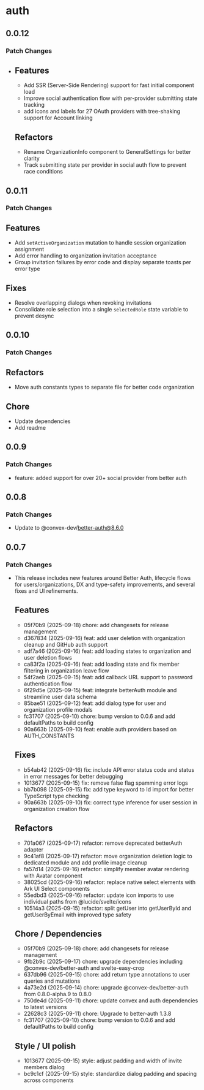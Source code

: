 # auth

## 0.0.12

### Patch Changes

- ## Features
  - Add SSR (Server-Side Rendering) support for fast initial component load
  - Improve social authentication flow with per-provider submitting state tracking
  - add icons and labels for 27 OAuth providers with tree-shaking support for Account linking

  ## Refactors
  - Rename OrganizationInfo component to GeneralSettings for better clarity
  - Track submitting state per provider in social auth flow to prevent race conditions

## 0.0.11

### Patch Changes

## Features

- Add `setActiveOrganization` mutation to handle session organization assignment
- Add error handling to organization invitation acceptance
- Group invitation failures by error code and display separate toasts per error type

## Fixes

- Resolve overlapping dialogs when revoking invitations
- Consolidate role selection into a single `selectedRole` state variable to prevent desync

## 0.0.10

### Patch Changes

## Refactors

- Move auth constants types to separate file for better code organization

## Chore

- Update dependencies
- Add readme

## 0.0.9

### Patch Changes

- feature: added support for over 20+ social provider from better auth

## 0.0.8

### Patch Changes

- Update to @convex-dev/better-auth@8.6.0

## 0.0.7

### Patch Changes

- This release includes new features around Better Auth, lifecycle flows for users/organizations, DX and type-safety improvements, and several fixes and UI refinements.

  ## Features
  - 05f70b9 (2025-09-18) chore: add changesets for release management
  - d367834 (2025-09-16) feat: add user deletion with organization cleanup and GitHub auth support
  - adf7a46 (2025-09-16) feat: add loading states to organization and user deletion flows
  - ca83f2a (2025-09-16) feat: add loading state and fix member filtering in organization leave flow
  - 54f2aeb (2025-09-15) feat: add callback URL support to password authentication flow
  - 6f29d5e (2025-09-15) feat: integrate betterAuth module and streamline user data schema
  - 85bae51 (2025-09-12) feat: add dialog type for user and organization profile modals
  - fc31707 (2025-09-10) chore: bump version to 0.0.6 and add defaultPaths to build config
  - 90a663b (2025-09-10) feat: enable auth providers based on AUTH_CONSTANTS

  ## Fixes
  - b54ab42 (2025-09-16) fix: include API error status code and status in error messages for better debugging
  - 1013677 (2025-09-15) fix: remove false flag spamming error logs
  - bb7b098 (2025-09-15) fix: add type keyword to Id import for better TypeScript type checking
  - 90a663b (2025-09-10) fix: correct type inference for user session in organization creation flow

  ## Refactors
  - 701a067 (2025-09-17) refactor: remove deprecated betterAuth adapter
  - 9c41af8 (2025-09-17) refactor: move organization deletion logic to dedicated module and add profile image cleanup
  - fa57d14 (2025-09-16) refactor: simplify member avatar rendering with Avatar component
  - 38025cd (2025-09-16) refactor: replace native select elements with Ark UI Select components
  - 55edbd3 (2025-09-16) refactor: update icon imports to use individual paths from @lucide/svelte/icons
  - 10514a3 (2025-09-15) refactor: split getUser into getUserById and getUserByEmail with improved type safety

  ## Chore / Dependencies
  - 05f70b9 (2025-09-18) chore: add changesets for release management
  - 9fb2b9c (2025-09-17) chore: upgrade dependencies including @convex-dev/better-auth and svelte-easy-crop
  - 637db96 (2025-09-15) chore: add return type annotations to user queries and mutations
  - 4a73e2d (2025-09-14) chore: upgrade @convex-dev/better-auth from 0.8.0-alpha.9 to 0.8.0
  - 750de4d (2025-09-11) chore: update convex and auth dependencies to latest versions
  - 22628c3 (2025-09-11) chore: Upgrade to better-auth 1.3.8
  - fc31707 (2025-09-10) chore: bump version to 0.0.6 and add defaultPaths to build config

  ## Style / UI polish
  - 1013677 (2025-09-15) style: adjust padding and width of invite members dialog
  - bc9c1cf (2025-09-15) style: standardize dialog padding and spacing across components
